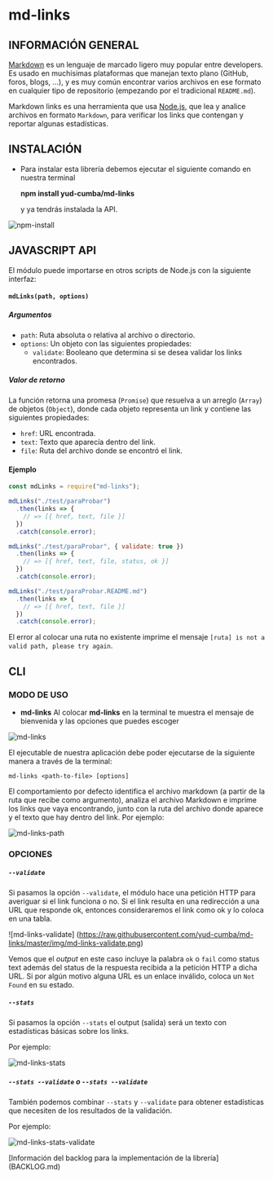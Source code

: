 # md-links

## INFORMACIÓN GENERAL

[Markdown](https://es.wikipedia.org/wiki/Markdown) es un lenguaje de marcado
ligero muy popular entre developers. Es usado en muchísimas plataformas que
manejan texto plano (GitHub, foros, blogs, ...), y es muy común
encontrar varios archivos en ese formato en cualquier tipo de repositorio
(empezando por el tradicional `README.md`).

Markdown links es una herramienta que usa [Node.js](https://nodejs.org/), que lea y analice archivos
en formato `Markdown`, para verificar los links que contengan y reportar
algunas estadísticas.

## INSTALACIÓN

- Para instalar esta librería debemos ejecutar el siguiente comando en nuestra terminal

   **npm install yud-cumba/md-links**

   y ya tendrás instalada la API.

![npm-install](https://raw.githubusercontent.com/yud-cumba/md-links/master/img/instalación.png)

## JAVASCRIPT API

El módulo puede importarse en otros scripts de Node.js con la siguiente interfaz:

#### `mdLinks(path, options)`

##### Argumentos

- `path`: Ruta absoluta o relativa al archivo o directorio.
- `options`: Un objeto con las siguientes propiedades:
  * `validate`: Booleano que determina si se desea validar los links encontrados.

##### Valor de retorno

La función retorna una promesa (`Promise`) que resuelva a un arreglo (`Array`) de objetos (`Object`), donde cada objeto representa un link y contiene
las siguientes propiedades:

- `href`: URL encontrada.
- `text`: Texto que aparecía dentro del link.
- `file`: Ruta del archivo donde se encontró el link.

#### Ejemplo

```js
const mdLinks = require("md-links");

mdLinks("./test/paraProbar")
  .then(links => {
    // => [{ href, text, file }]
  })
  .catch(console.error);

mdLinks("./test/paraProbar", { validate: true })
  .then(links => {
    // => [{ href, text, file, status, ok }]
  })
  .catch(console.error);

mdLinks("./test/paraProbar.README.md")
  .then(links => {
    // => [{ href, text, file }]
  })
  .catch(console.error);
```
El error al colocar una ruta no existente imprime el mensaje `[ruta] is not a valid path, please try again`.

## CLI

### MODO DE USO

- **md-links** 
Al colocar **md-links** en la terminal te muestra el mensaje de bienvenida y las opciones que puedes escoger 

![md-links](https://raw.githubusercontent.com/yud-cumba/md-links/master/img/md-links.png)


El ejecutable de nuestra aplicación debe poder ejecutarse de la siguiente
manera a través de la terminal:

`md-links <path-to-file> [options]`

El comportamiento por defecto identifica el archivo markdown (a partir de la ruta que recibe como argumento), analiza el archivo Markdown e imprime los links que vaya encontrando, junto con la ruta del archivo donde aparece y el texto
que hay dentro del link.
Por ejemplo:

![md-links-path](https://raw.githubusercontent.com/yud-cumba/md-links/master/img/md-links-path.png)

### OPCIONES

##### `--validate`

Si pasamos la opción `--validate`, el módulo hace una petición HTTP para averiguar si el link funciona o no. Si el link resulta en una redirección a una URL que responde ok, entonces consideraremos el link como ok y lo coloca en una tabla.

![md-links-validate] (https://raw.githubusercontent.com/yud-cumba/md-links/master/img/md-links-validate.png)

Vemos que el _output_ en este caso incluye la palabra `ok` o `fail` como status text además del status de la respuesta recibida a la petición HTTP a dicha URL. Si por algún motivo alguna URL es un enlace inválido, coloca un `Not Found` en su estado.


##### `--stats`

Si pasamos la opción `--stats` el output (salida) será un texto con estadísticas
básicas sobre los links.

Por ejemplo:

![md-links-stats](https://raw.githubusercontent.com/yud-cumba/md-links/master/img/md-links-stats.png)

##### `--stats --validate` o `--stats --validate`

También podemos combinar `--stats` y `--validate` para obtener estadísticas que
necesiten de los resultados de la validación.

Por ejemplo:

![md-links-stats-validate](https://raw.githubusercontent.com/yud-cumba/md-links/master/img/md-links-stats-validate.png)

[Información del backlog para la implementación de la librería] (BACKLOG.md)